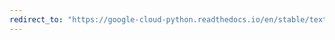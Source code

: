 ```yaml
---
redirect_to: "https://google-cloud-python.readthedocs.io/en/stable/texttospeech/gapic/v1beta1/api.html"
---
```

